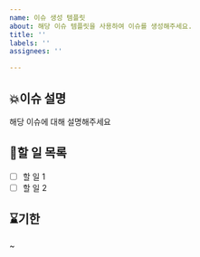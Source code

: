 ```yaml
---
name: 이슈 생성 템플릿
about: 해당 이슈 템플릿을 사용하여 이슈를 생성해주세요.
title: ''
labels: ''
assignees: ''

---
```


## 💥이슈 설명

해당 이슈에 대해 설명해주세요

## 📖할 일 목록

- [ ]  할 일 1
- [ ]  할 일 2

## ⌛기한

~
